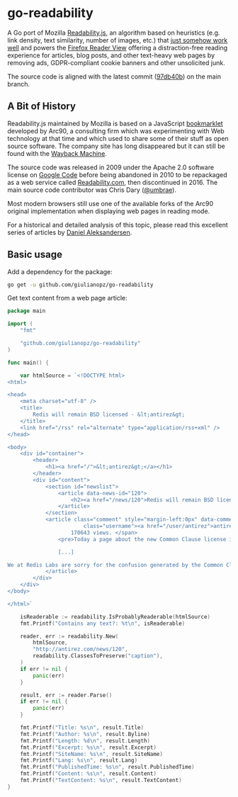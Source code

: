 # go-readability

A Go port of Mozilla [Readability.js](https://github.com/mozilla/readability), an algorithm based on heuristics (e.g. link density, text similarity, number of images, etc.) that [just somehow work well](https://stackoverflow.com/a/4240037) and powers the [Firefox Reader View](https://support.mozilla.org/kb/firefox-reader-view-clutter-free-web-pages) offering a distraction-free reading experience for articles, blog posts, and other text-heavy web pages by removing ads, GDPR-compliant cookie banners and other unsolicited junk.

The source code is aligned with the latest commit ([97db40b](https://github.com/mozilla/readability/commit/97db40ba035a2de5e42d1ac7437893cf0da31d76)) on the main branch.


## A Bit of History

Readability.js maintained by Mozilla is based on a JavaScript [bookmarklet](https://en.wikipedia.org/wiki/Bookmarklet) developed by Arc90, a consulting firm which was experimenting with Web technology at that time and which used to share some of their stuff as open source software. The company site has long disappeared but it can still be found with the [Wayback Machine](https://web.archive.org/web/20091225055930/http://lab.arc90.com//2009//03//02//readability//).

The source code was released in 2009 under the Apache 2.0 software license on [Google Code](https://code.google.com/archive/p/arc90labs-readability/) before being abandoned in 2010 to be repackaged as a web service called [Readability.com](https://en.wikipedia.org/wiki/Readability_(service)), then discontinued in 2016. The main source code contributor was Chris Dary ([@umbrae](http://www.umbrae.net/)). 

Most modern browsers still use one of the available forks of the Arc90 original implementation when displaying web pages in reading mode.

For a historical and detailed analysis of this topic, please read this excellent series of articles by [Daniel Aleksandersen](https://www.ctrl.blog/entry/browser-reading-mode-parsers.html).


## Basic usage

Add a dependency for the package:
```bash
go get -u github.com/giulianopz/go-readability
```

Get text content from a web page article:
```go
package main

import (
	"fmt"

	"github.com/giulianopz/go-readability"
)

func main() {

	var htmlSource = `<!DOCTYPE html>
<html>

<head>
	<meta charset="utf-8" />
	<title>
		Redis will remain BSD licensed - &lt;antirez&gt;
	</title>
	<link href="/rss" rel="alternate" type="application/rss+xml" />
</head>

<body>
	<div id="container">
		<header>
			<h1><a href="/">&lt;antirez&gt;</a></h1>
		</header>
		<div id="content">
			<section id="newslist">
				<article data-news-id="120">
					<h2><a href="/news/120">Redis will remain BSD licensed</a></h2>
				</article>
			</section>
			<article class="comment" style="margin-left:0px" data-comment-id="120-" id="120-"><span class="info"><span
						class="username"><a href="/user/antirez">antirez</a></span> 2095 days ago.
					170643 views. </span>
				<pre>Today a page about the new Common Clause license in the Redis Labs web site was interpreted as if Redis itself switched license. This is not the case, Redis is, and will remain, BSD licensed. However in the era of [edit] uncontrollable spreading of information, my attempts to provide the correct information failed, and I’m still seeing everywhere “Redis is no longer open source”. The reality is that Redis remains BSD, and actually Redis Labs did the right thing supporting my effort to keep the Redis core open as usually.

				[...]

We at Redis Labs are sorry for the confusion generated by the Common Clause page, and my colleagues are working to fix the page with better wording.</pre>
			</article>
		</div>
	</div>
</body>

</html>`

	isReaderable := readability.IsProbablyReaderable(htmlSource)
	fmt.Printf("Contains any text?: %t\n", isReaderable)

	reader, err := readability.New(
		htmlSource,
		"http://antirez.com/news/120",
		readability.ClassesToPreserve("caption"),
	)
	if err != nil {
		panic(err)
	}

	result, err := reader.Parse()
	if err != nil {
		panic(err)
	}

	fmt.Printf("Title: %s\n", result.Title)
	fmt.Printf("Author: %s\n", result.Byline)
	fmt.Printf("Length: %d\n", result.Length)
	fmt.Printf("Excerpt: %s\n", result.Excerpt)
	fmt.Printf("SiteName: %s\n", result.SiteName)
	fmt.Printf("Lang: %s\n", result.Lang)
	fmt.Printf("PublishedTime: %s\n", result.PublishedTime)
	fmt.Printf("Content: %s\n", result.Content)
	fmt.Printf("TextContent: %s\n", result.TextContent)
}
```
